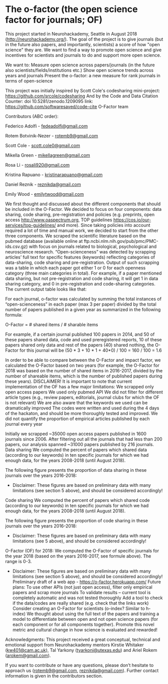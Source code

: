 # The o-factor (the open science factor for journals; OF)
 
This project started in Neurohackademy, Seattle in August 2018 (http://neurohackademy.org/). The goal of the project is to give journals (but in the future also papers, and importantly, scientists) a score of how "open science" they are. We want to find a way to promote open science and give incentives for scientists and journals to do and support more open science.

We want to:
Measure open science across papers/journals (in the future also scientists/fields/institutions etc.)
Show open science trends across years and journals
Present the o-factor: a new measure for rank journals in terms of open-science
 
This project was initially inspired by Scott Cole's codesharing mini-project: https://github.com/srcole/codesharing 
And by the Code and Data Citation Counter: doi 10.5281/zenodo.1209095 link: https://github.com/softwaresaved/code-cite
O-Factor team
 

Contributors (ABC order):

Federico Adolfi - fedeadolfi@gmail.com

Rotem Botvinik-Nezer - rotemb9@gmail.com

Scott Cole - scott.cole0@gmail.com

Mikella Green - mikellagreen@gmail.com

Rosa Li - rosali920@gmail.com

Kristina Rapuano - kristinarapuano@gmail.com

Daniel Reznik - reznikda@gmail.com

Emily Wood - emilytwood@gmail.com
 
We first thought and discussed about the different components that should be included in the O-Factor. We decided to focus on four components: data sharing, code sharing, pre-registration and policies (e.g. preprints, open access http://www.oaspectrum.org, TOP guidelines https://cos.io/our-services/top-guidelines/ and more). Since taking policies into account required a lot of time and manual work, we decided to start from the other three components.
We scraped the scientific literature based on the pubmed database (available online at ftp.ncbi.nlm.nih.gov/pub/pmc/PMC-ids.csv.gz) with focus on journals related to biological, psychological and neuroscience research. 
 “Open-scienceness” was detected by scrapping articles’ full text for specific features (keywords) reflecting categories of data-sharing, code sharing and pre-registration. Output of such scrapping was a table in which each paper got either 1 or 0 for each openness category (three main categories in total). For example, if a paper mentioned data sharing, but not pre-registration and code sharing, it will get 1 in data sharing category, and 0 in pre-registration and code-sharing categories.
The current output table looks like that:


For each journal, o-factor was calculated by summing the total instances of “open-scienceness” in each paper (max 3 per paper) divided by the total number of papers published in a given year as summarized in the following formula:

O-Factor = # shared items / # sharable items

For example, if a certain journal published 100 papers in 2014, and 50 of these papers shared data, code and used preregistered reports, 10 of these papers shared only data and rest of the papers (40) shared nothing, the O-Factor for this journal will be
(50 * 3  +  10 * 1 + 40*0) / 100 = 160 / 100 = 1.6

In order to be able to compare between the O-Factor and impact factor, we calculated the O-Factor based on two years (for example, the O-Factor for 2018 was based on the number of shared items in 2016-2017, divided by the number of shareable items, which is the number of published papers during these years).
DISCLAIMER! It is important to note that current implementation of the OF has a few major limitations:
We scrapped only open access papers
We used only pubmed API
We did not filter for different article types (e.g., review papers, editorials, journal clubs for which the OF is not relevant)
We are also aware that the keywords we used can be dramatically improved
The codes were written and used during the 4 days of the hackaton, and should be more thoroughly tested and improved. 
We did not quantify the proportion of empirical articles published by each journal every year
 
Initially we scrapped ~35000 open access papers published in 1600 journals since 2006. After filtering out all the journals that had less than 200 papers, our analysis spanned ~31000 papers published by 216 journals. 
Data sharing
We computed the percent of papers which shared data (according to our keywords) in ten specific journals for which we had enough data, for the years 2008-2018 (until August 2018).

The following figure presents the proportion of data sharing in these journals over the years 2016-2018:

* Disclaimer: These figures are based on preliminary data with many limitations (see section 5 above), and should be considered accordingly! 

Code sharing
We computed the percent of papers which shared code (according to our keywords) in ten specific journals for which we had enough data, for the years 2008-2018 (until August 2018).

The following figure presents the proportion of code sharing in these journals over the years 2016-2018:
   
* Disclaimer: These figures are based on preliminary data with many limitations (see 5 above), and should be considered accordingly! 

O-Factor (OF) for 2018:
We computed the O-Factor of specific journals for the year 2018 (based on the years 2016-2017, see formule above). The range is 0-3.

* Disclaimer: These figures are based on preliminary data with many limitations (see section 5 above), and should be considered accordingly! 
Preliminary draft of a web app - https://o-factor.herokuapp.com/
Future plans:
To use other APIs (not just open access), filter only empirical papers and scrap more journals
To validate results – current tool is completely automatic and was not tested thoroughly
Add a tool to check if the data/codes are really shared (e.g. check that the links work)
Consider creating an O-Factor for scientists (o-index? Similar to h-index)
We thought about using the full text of the papers and training a model to differentiate between open and not open science papers (for each component or for all components together).
Promote this novel metric and cultural change in how science is evaluated and rewarded!

Acknowledgments: This project received a great conceptual, technical and emotional support from Neurohackademy mentors Kirstie Whitaker (kw401@cam.ac.uk), Tal Yarkony (tyarkoni@utexas.edu) and Ariel Rokem (arokem@gmail.com). 

If you want to contribute or have any questions, please don’t hesitate to approach us (rotemb9@gmail.com, reznikda@gmail.com). Further contact information is given in the contributors section.
